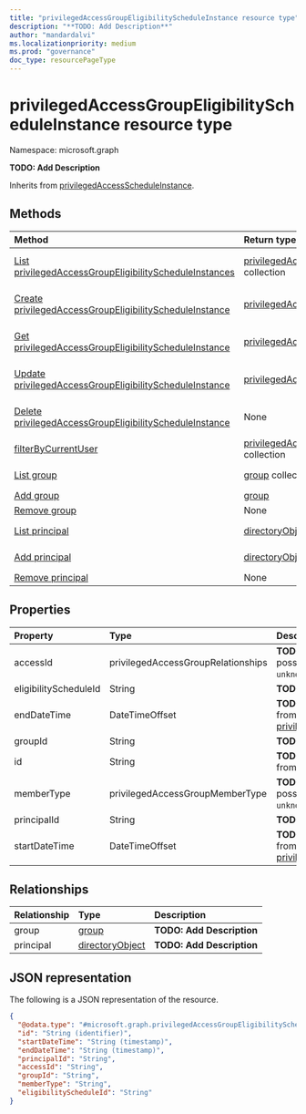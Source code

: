 ```yaml
---
title: "privilegedAccessGroupEligibilityScheduleInstance resource type"
description: "**TODO: Add Description**"
author: "mandardalvi"
ms.localizationpriority: medium
ms.prod: "governance"
doc_type: resourcePageType
---
```


# privilegedAccessGroupEligibilityScheduleInstance resource type

Namespace: microsoft.graph

**TODO: Add Description**


Inherits from [privilegedAccessScheduleInstance](../resources/privilegedaccessscheduleinstance.md).

## Methods
|Method|Return type|Description|
|:---|:---|:---|
|[List privilegedAccessGroupEligibilityScheduleInstances](../api/privilegedaccessgroup-list-eligibilityscheduleinstances.md)|[privilegedAccessGroupEligibilityScheduleInstance](../resources/privilegedaccessgroupeligibilityscheduleinstance.md) collection|Get a list of the [privilegedAccessGroupEligibilityScheduleInstance](../resources/privilegedaccessgroupeligibilityscheduleinstance.md) objects and their properties.|
|[Create privilegedAccessGroupEligibilityScheduleInstance](../api/privilegedaccessgroup-post-eligibilityscheduleinstances.md)|[privilegedAccessGroupEligibilityScheduleInstance](../resources/privilegedaccessgroupeligibilityscheduleinstance.md)|Create a new [privilegedAccessGroupEligibilityScheduleInstance](../resources/privilegedaccessgroupeligibilityscheduleinstance.md) object.|
|[Get privilegedAccessGroupEligibilityScheduleInstance](../api/privilegedaccessgroupeligibilityscheduleinstance-get.md)|[privilegedAccessGroupEligibilityScheduleInstance](../resources/privilegedaccessgroupeligibilityscheduleinstance.md)|Read the properties and relationships of a [privilegedAccessGroupEligibilityScheduleInstance](../resources/privilegedaccessgroupeligibilityscheduleinstance.md) object.|
|[Update privilegedAccessGroupEligibilityScheduleInstance](../api/privilegedaccessgroupeligibilityscheduleinstance-update.md)|[privilegedAccessGroupEligibilityScheduleInstance](../resources/privilegedaccessgroupeligibilityscheduleinstance.md)|Update the properties of a [privilegedAccessGroupEligibilityScheduleInstance](../resources/privilegedaccessgroupeligibilityscheduleinstance.md) object.|
|[Delete privilegedAccessGroupEligibilityScheduleInstance](../api/privilegedaccessgroup-delete-eligibilityscheduleinstances.md)|None|Delete a [privilegedAccessGroupEligibilityScheduleInstance](../resources/privilegedaccessgroupeligibilityscheduleinstance.md) object.|
|[filterByCurrentUser](../api/privilegedaccessgroupeligibilityscheduleinstance-filterbycurrentuser.md)|[privilegedAccessGroupEligibilityScheduleInstance](../resources/privilegedaccessgroupeligibilityscheduleinstance.md) collection|**TODO: Add Description**|
|[List group](../api/user-list-joinedgroups.md)|[group](../resources/group.md) collection|Get the group resources from the group navigation property.|
|[Add group](../api/privilegedaccessgroupeligibilityscheduleinstance-post-group.md)|[group](../resources/group.md)|Add group by posting to the group collection.|
|[Remove group](../api/privilegedaccessgroupeligibilityscheduleinstance-delete-group.md)|None|Remove a [group](../resources/group.md) object.|
|[List principal](../api/user-list-createdobjects.md)|[directoryObject](../resources/directoryobject.md) collection|Get the directoryObject resources from the principal navigation property.|
|[Add principal](../api/privilegedaccessgroupeligibilityscheduleinstance-post-principal.md)|[directoryObject](../resources/directoryobject.md)|Add principal by posting to the principal collection.|
|[Remove principal](../api/privilegedaccessgroupeligibilityscheduleinstance-delete-principal.md)|None|Remove a [directoryObject](../resources/directoryobject.md) object.|

## Properties
|Property|Type|Description|
|:---|:---|:---|
|accessId|privilegedAccessGroupRelationships|**TODO: Add Description**.The possible values are: `owner`, `member`, `unknownFutureValue`.|
|eligibilityScheduleId|String|**TODO: Add Description**|
|endDateTime|DateTimeOffset|**TODO: Add Description** Inherited from [privilegedAccessScheduleInstance](../resources/privilegedaccessscheduleinstance.md).|
|groupId|String|**TODO: Add Description**|
|id|String|**TODO: Add Description** Inherited from [entity](../resources/entity.md).|
|memberType|privilegedAccessGroupMemberType|**TODO: Add Description**.The possible values are: `direct`, `group`, `unknownFutureValue`.|
|principalId|String|**TODO: Add Description**|
|startDateTime|DateTimeOffset|**TODO: Add Description** Inherited from [privilegedAccessScheduleInstance](../resources/privilegedaccessscheduleinstance.md).|

## Relationships
|Relationship|Type|Description|
|:---|:---|:---|
|group|[group](../resources/group.md)|**TODO: Add Description**|
|principal|[directoryObject](../resources/directoryobject.md)|**TODO: Add Description**|

## JSON representation
The following is a JSON representation of the resource.
<!-- {
  "blockType": "resource",
  "keyProperty": "id",
  "@odata.type": "microsoft.graph.privilegedAccessGroupEligibilityScheduleInstance",
  "baseType": "microsoft.graph.privilegedAccessScheduleInstance",
  "openType": false
}
-->
``` json
{
  "@odata.type": "#microsoft.graph.privilegedAccessGroupEligibilityScheduleInstance",
  "id": "String (identifier)",
  "startDateTime": "String (timestamp)",
  "endDateTime": "String (timestamp)",
  "principalId": "String",
  "accessId": "String",
  "groupId": "String",
  "memberType": "String",
  "eligibilityScheduleId": "String"
}
```

